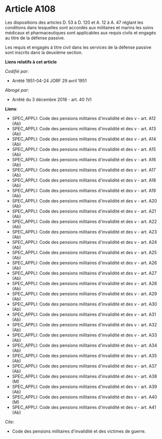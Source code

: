 # Article A108

Les dispositions des articles D. 53 à D. 120 et A. 12 à A. 47 réglant les conditions dans lesquelles sont accordés aux
militaires et marins les soins médicaux et pharmaceutiques sont applicables aux requis civils et engagés au titre de la
défense passive.

Les requis et engagés à titre civil dans les services de la défense passive sont inscrits dans la deuxième section.

**Liens relatifs à cet article**

_Codifié par_:

  - Arrêté 1951-04-24 JORF 29 avril 1951

_Abrogé par_:

  - Arrêté du 3 décembre 2018 - art. 40 (V)

**Liens**:

  - SPEC_APPLI: Code des pensions militaires d'invalidité et des v - art. A12 (Ab)
  - SPEC_APPLI: Code des pensions militaires d'invalidité et des v - art. A13 (Ab)
  - SPEC_APPLI: Code des pensions militaires d'invalidité et des v - art. A14 (Ab)
  - SPEC_APPLI: Code des pensions militaires d'invalidité et des v - art. A15 (Ab)
  - SPEC_APPLI: Code des pensions militaires d'invalidité et des v - art. A16 (Ab)
  - SPEC_APPLI: Code des pensions militaires d'invalidité et des v - art. A17 (Ab)
  - SPEC_APPLI: Code des pensions militaires d'invalidité et des v - art. A18 (Ab)
  - SPEC_APPLI: Code des pensions militaires d'invalidité et des v - art. A19 (Ab)
  - SPEC_APPLI: Code des pensions militaires d'invalidité et des v - art. A20 (Ab)
  - SPEC_APPLI: Code des pensions militaires d'invalidité et des v - art. A21 (Ab)
  - SPEC_APPLI: Code des pensions militaires d'invalidité et des v - art. A22 (Ab)
  - SPEC_APPLI: Code des pensions militaires d'invalidité et des v - art. A23 (Ab)
  - SPEC_APPLI: Code des pensions militaires d'invalidité et des v - art. A24 (Ab)
  - SPEC_APPLI: Code des pensions militaires d'invalidité et des v - art. A25 (Ab)
  - SPEC_APPLI: Code des pensions militaires d'invalidité et des v - art. A26 (Ab)
  - SPEC_APPLI: Code des pensions militaires d'invalidité et des v - art. A27 (Ab)
  - SPEC_APPLI: Code des pensions militaires d'invalidité et des v - art. A28 (Ab)
  - SPEC_APPLI: Code des pensions militaires d'invalidité et des v - art. A29 (Ab)
  - SPEC_APPLI: Code des pensions militaires d'invalidité et des v - art. A30 (Ab)
  - SPEC_APPLI: Code des pensions militaires d'invalidité et des v - art. A31 (Ab)
  - SPEC_APPLI: Code des pensions militaires d'invalidité et des v - art. A32 (Ab)
  - SPEC_APPLI: Code des pensions militaires d'invalidité et des v - art. A33 (Ab)
  - SPEC_APPLI: Code des pensions militaires d'invalidité et des v - art. A34 (Ab)
  - SPEC_APPLI: Code des pensions militaires d'invalidité et des v - art. A35 (Ab)
  - SPEC_APPLI: Code des pensions militaires d'invalidité et des v - art. A37 (Ab)
  - SPEC_APPLI: Code des pensions militaires d'invalidité et des v - art. A38 (M)
  - SPEC_APPLI: Code des pensions militaires d'invalidité et des v - art. A39 (Ab)
  - SPEC_APPLI: Code des pensions militaires d'invalidité et des v - art. A40 (M)
  - SPEC_APPLI: Code des pensions militaires d'invalidité et des v - art. A41 (Ab)

_Cite_:

  - Code des pensions militaires d'invalidité et des victimes de guerre.
